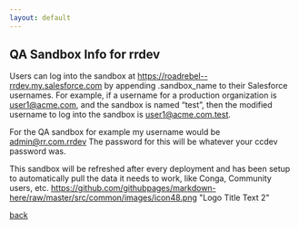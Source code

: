 ```yaml
---
layout: default
---
```


## QA Sandbox Info for rrdev

Users can log into the sandbox at https://roadrebel--rrdev.my.salesforce.com by appending .sandbox_name to their Salesforce usernames. For example, if a username for a production organization is user1@acme.com, and the sandbox is named “test”, then the modified username to log into the sandbox is user1@acme.com.test.

For the QA sandbox for example my username would be admin@rr.com.rrdev
The password for this will be whatever your ccdev password was.

This sandbox will be refreshed after every deployment and has been setup to automatically pull the data it needs to work, like Conga, Community users, etc.
https://github.com/githubpages/markdown-here/raw/master/src/common/images/icon48.png "Logo Title Text 2"


[back](./)
